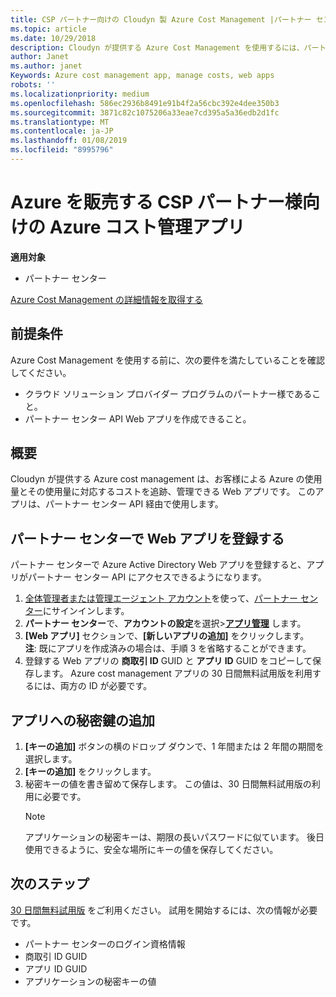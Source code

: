 ```yaml
---
title: CSP パートナー向けの Cloudyn 製 Azure Cost Management |パートナー センター
ms.topic: article
ms.date: 10/29/2018
description: Cloudyn が提供する Azure Cost Management を使用するには、パートナー センター API へのアクセスをプロビジョニングする必要があります。
author: Janet
ms.author: janet
Keywords: Azure cost management app, manage costs, web apps
robots: ''
ms.localizationpriority: medium
ms.openlocfilehash: 586ec2936b8491e91b4f2a56cbc392e4dee350b3
ms.sourcegitcommit: 3871c82c1075206a33eae7cd395a5a36edb2d1fc
ms.translationtype: MT
ms.contentlocale: ja-JP
ms.lasthandoff: 01/08/2019
ms.locfileid: "8995796"
---
```

# <a name="azure-cost-management-app-for-azure-csp-partners"></a>Azure を販売する CSP パートナー様向けの Azure コスト管理アプリ  

**適用対象**

-  パートナー センター

[Azure Cost Management の詳細情報を取得する](https://go.microsoft.com/fwlink/p/?linkid=857893)

## <a name="before-you-begin"></a>前提条件
Azure Cost Management を使用する前に、次の要件を満たしていることを確認してください。

- クラウド ソリューション プロバイダー プログラムのパートナー様であること。
- パートナー センター API Web アプリを作成できること。

## <a name="overview"></a>概要

Cloudyn が提供する Azure cost management は、お客様による Azure の使用量とその使用量に対応するコストを追跡、管理できる Web アプリです。 このアプリは、パートナー センター API 経由で使用します。

## <a name="register-your-web-app-in-the-partner-center"></a>パートナー センターで Web アプリを登録する
パートナー センターで Azure Active Directory Web アプリを登録すると、アプリがパートナー センター API にアクセスできるようになります。 
1.  [全体管理者または管理エージェント アカウント](create-user-accounts-and-set-permissions.md)を使って、[パートナー センター](https://partnercenter.microsoft.com/en-us/pcv/dashboard/overview)にサインインします。
2.  **パートナー センター**で、**アカウントの設定**を選択&gt;**[アプリ管理](https://partnercenter.microsoft.com/en-us/pcv/apiintegration/appmanagement)** します。
3.  **[Web アプリ]** セクションで、**[新しいアプリの追加]** をクリックします。
<br> **注**: 既にアプリを作成済みの場合は、手順 3 を省略することができます。
4.  登録する Web アプリの **商取引 ID** GUID と **アプリ ID** GUID をコピーして保存します。 Azure cost management アプリの 30 日間無料試用版を利用するには、両方の ID が必要です。

## <a name="add-a-secret-key-to-your-app"></a>アプリへの秘密鍵の追加
1. **[キーの追加]** ボタンの横のドロップ ダウンで、1 年間または 2 年間の期間を選択します。
2. **[キーの追加]** をクリックします。 
3. 秘密キーの値を書き留めて保存します。 この値は、30 日間無料試用版の利用に必要です。<br>
   > [!NOTE]  
   > アプリケーションの秘密キーは、期限の長いパスワードに似ています。 後日使用できるように、安全な場所にキーの値を保存してください。

## <a name="next-steps"></a>次のステップ
[30 日間無料試用版](https://go.microsoft.com/fwlink/?linkid=857895) をご利用ください。
試用を開始するには、次の情報が必要です。
- パートナー センターのログイン資格情報
- 商取引 ID GUID
- アプリ ID GUID
- アプリケーションの秘密キーの値
